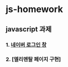# js-homework

## javascript 과제

### 1. [네이버 로그인 창](https://github.com/jisulee97/js-homework/tree/main/mission01/naver_login)
### 2. [엘리멘탈 페이지 구현]
